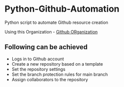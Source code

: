 # Python-Github-Automation
Python script to automate Github resource creation 

Using this Organization - 
[Github ORganization](https://github.com/Github-Repo-Python)

Following can be achieved
-------------------------
- Logs in to Github account
- Create a new repository based on a template
- Set the repository settings
- Set the branch protection rules for main branch
- Assign collaborators to the repository